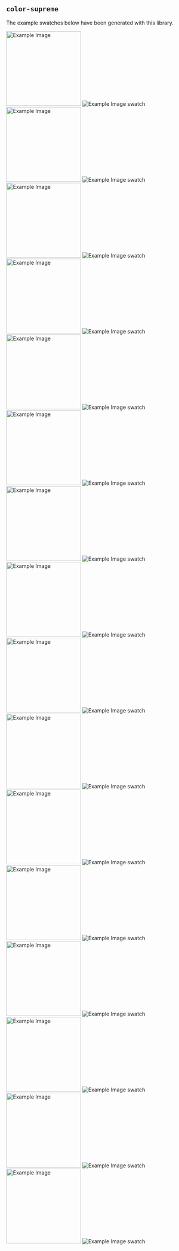 ## `color-supreme`

The example swatches below have been generated with this library.

<!-- START GENERATED CONTENT -->

  <img src="images/0.png" alt="Example Image" width="200" height="200">
  <img src="images/swatches/0.png" alt="Example Image swatch" >
  

  <img src="images/1.png" alt="Example Image" width="200" height="200">
  <img src="images/swatches/1.png" alt="Example Image swatch" >
  

  <img src="images/10.png" alt="Example Image" width="200" height="200">
  <img src="images/swatches/10.png" alt="Example Image swatch" >
  

  <img src="images/11.png" alt="Example Image" width="200" height="200">
  <img src="images/swatches/11.png" alt="Example Image swatch" >
  

  <img src="images/12.png" alt="Example Image" width="200" height="200">
  <img src="images/swatches/12.png" alt="Example Image swatch" >
  

  <img src="images/13.png" alt="Example Image" width="200" height="200">
  <img src="images/swatches/13.png" alt="Example Image swatch" >
  

  <img src="images/14.png" alt="Example Image" width="200" height="200">
  <img src="images/swatches/14.png" alt="Example Image swatch" >
  

  <img src="images/15.png" alt="Example Image" width="200" height="200">
  <img src="images/swatches/15.png" alt="Example Image swatch" >
  

  <img src="images/2.png" alt="Example Image" width="200" height="200">
  <img src="images/swatches/2.png" alt="Example Image swatch" >
  

  <img src="images/3.png" alt="Example Image" width="200" height="200">
  <img src="images/swatches/3.png" alt="Example Image swatch" >
  

  <img src="images/4.png" alt="Example Image" width="200" height="200">
  <img src="images/swatches/4.png" alt="Example Image swatch" >
  

  <img src="images/5.png" alt="Example Image" width="200" height="200">
  <img src="images/swatches/5.png" alt="Example Image swatch" >
  

  <img src="images/6.png" alt="Example Image" width="200" height="200">
  <img src="images/swatches/6.png" alt="Example Image swatch" >
  

  <img src="images/7.png" alt="Example Image" width="200" height="200">
  <img src="images/swatches/7.png" alt="Example Image swatch" >
  

  <img src="images/8.png" alt="Example Image" width="200" height="200">
  <img src="images/swatches/8.png" alt="Example Image swatch" >
  

  <img src="images/9.png" alt="Example Image" width="200" height="200">
  <img src="images/swatches/9.png" alt="Example Image swatch" >
  
<!-- END GENERATED CONTENT -->
